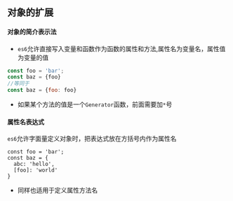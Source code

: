 ## 对象的扩展

#### 对象的简介表示法
* `es6`允许直接写入变量和函数作为函数的属性和方法,属性名为变量名，属性值为变量的值

```javascript
const foo = 'bar';
const baz = {foo}
//等同于
const baz = {foo: foo}
```

* 如果某个方法的值是一个`Generator`函数，前面需要加`*`号

#### 属性名表达式
`es6`允许字面量定义对象时，把表达式放在方括号内作为属性名

```javascirpt
const foo = 'bar';
const baz = {
  abc: 'hello',
  [foo]: 'world'
}
```

* 同样也适用于定义属性方法名